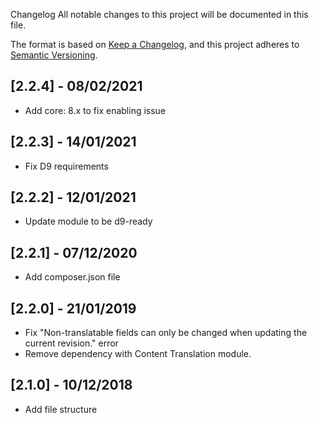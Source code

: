 Changelog
All notable changes to this project will be documented in this file.

The format is based on [Keep a Changelog](https://keepachangelog.com/en/1.0.0/),
and this project adheres to [Semantic Versioning](https://semver.org/spec/v2.0.0.html).

## [2.2.4] - 08/02/2021
- Add core: 8.x to fix enabling issue

## [2.2.3] - 14/01/2021
- Fix D9 requirements

## [2.2.2] - 12/01/2021
- Update module to be d9-ready

## [2.2.1] - 07/12/2020
- Add composer.json file

## [2.2.0] - 21/01/2019
- Fix "Non-translatable fields can only be changed when updating the current revision." error
- Remove dependency with Content Translation module.

## [2.1.0] - 10/12/2018
- Add file structure

